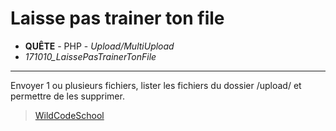 # Laisse pas trainer ton file
- **QUÊTE** - PHP - *Upload/MultiUpload*
- *171010_LaissePasTrainerTonFile*
----
Envoyer 1 ou plusieurs fichiers, lister les fichiers du dossier /upload/ et permettre de les supprimer.

> [WildCodeSchool](https://wildcodeschool.fr/)